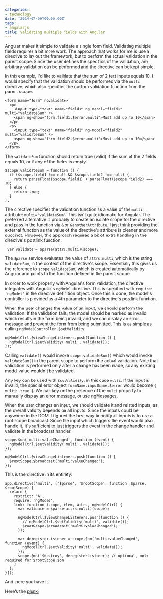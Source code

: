 ```yaml
---
categories:
- technology
date: "2014-07-09T00:00:00Z"
tags:
- angularjs
title: Validating multiple fields with Angular
---
```

Angular makes it simple to validate a single form field.  Validating multiple fields requires a bit more work.  The approach that works for me is use a directive to lay out the framework, but to perform the actual validation in the parent scope.  Since the user defines the specifics of the validation, any arbitrary validation can be performed and the directive can be kept simple.

In this example, I'd like to validate that the sum of 2 text inputs equals 10.  I would specify that the validation should be performed via the `multi` directive, which also specifies the custom validation function from the parent scope.

```
<form name="form" novalidate>
  <p>
    <input type="text" name="field1" ng-model="field1" multi="validateSum" />
    <span ng-show="form.field1.$error.multi">Must add up to 10</span>
  </p>
  <p>
    <input type="text" name="field2" ng-model="field2" multi="validateSum" />
    <span ng-show="form.field2.$error.multi">Must add up to 10</span>
  </p>
</form>
```

The `validateSum` function should return true (valid) if the sum of the 2 fields equals 10, or if any of the fields is empty.

```
$scope.validateSum = function () {
  if ($scope.field1 !== null && $scope.field2 !== null) {
    return parseFloat($scope.field1) + parseFloat($scope.field2) === 10;
  } else {
    return true;
  }
};
```

The directive specifies the validation function as a value of the `multi` attribute: `multi="validateSum"`.  This isn't quite idiomatic for Angular.  The preferred alternative is probably to create an isolate scope for the directive and pass in the function via `&` or `&anotherAttribute`.  I just think providing the external function as the value of the directive's attribute is cleaner and more succinct.  However, this approach requires a bit of extra handling in the directive's postlink function:

```
 var validate = $parse(attrs.multi)(scope);
```

The `$parse` service evaluates the value of `attrs.multi`, which is the string `validateSum`, in the context of the directive's scope.  Essentially this gives us the reference to `scope.validateSum`, which is created automatically by Angular and points to the function defined in the parent scope.

In order to work properly with Angular's form validation, the directive integrates with Angular's `ngModel` directive.  This is specified with `require: 'ngModel'` in the directive definition object.  Once this is done, the model's controller is provided as a 4th parameter to the directive's postlink function.

When the user changes the value of an input, we should perform the validation.  If the validation fails, the model should be marked as invalid, which results in the form being invalid, and we can display an error message and prevent the form from being submitted.  This is as simple as calling `ngModelController.$setValidity`:

```
ngModelCtrl.$viewChangeListeners.push(function () {
  ngModelCtrl.$setValidity('multi', validate());
});
```

Calling `validate()` would invoke `scope.validateSum()` which would invoke `validateSum()` in the parent scope to perform the actual validation.  Note that validation is performed only after a change has been made, so any existing model value wouldn't be validated.

Any key can be used with `$setValidity`, in this case `multi`.  If the input is invalid, the special error object `formName.inputName.$error` would become `{ multi: true }`.  We can key on the presence of the `multi` property to manually display an error message, or use [ngMessages](https://docs.angularjs.org/api/ngMessages/directive/ngMessages).

When the user changes an input, we should validate it and related inputs, as the overall validity depends on all inputs.  Since the inputs could be anywhere in the DOM, I figured the best way to notify all inputs is to use a root scope broadcast.  Since the input which triggers the event would also handle it, it's sufficient to just triggers the event in the change handler and validate in the broadcast handler.

```
scope.$on('multi:valueChanged', function (event) {
  ngModelCtrl.$setValidity('multi', validate());
});

ngModelCtrl.$viewChangeListeners.push(function () {
  $rootScope.$broadcast('multi:valueChanged');
});
```

This is the directive in its entirety:
```
app.directive('multi', ['$parse', '$rootScope', function ($parse, $rootScope) {
  return {
    restrict: 'A',
    require: 'ngModel',
    link: function (scope, elem, attrs, ngModelCtrl) {
      var validate = $parse(attrs.multi)(scope);

      ngModelCtrl.$viewChangeListeners.push(function () {
        // ngModelCtrl.$setValidity('multi', validate());
        $rootScope.$broadcast('multi:valueChanged');
      });

      var deregisterListener = scope.$on('multi:valueChanged', function (event) {
        ngModelCtrl.$setValidity('multi', validate());
      });
      scope.$on('$destroy', deregisterListener); // optional, only required for $rootScope.$on
    }
  };
}]);
```
And there you have it.

Here's the [plunk](http://plnkr.co/edit/BHnxxKhhP0xG96MekAtr);
